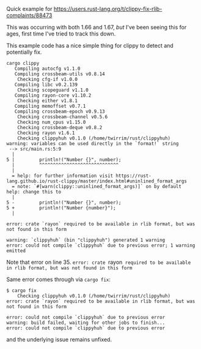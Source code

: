 Quick example for https://users.rust-lang.org/t/clippy-fix-rlib-complaints/88473

This was occurring with both 1.66 and 1.67, *but* I've been seeing this for ages, first time I've tried to track this down.

This example code has a nice simple thing for clippy to detect and potentially fix.

```
cargo clippy
   Compiling autocfg v1.1.0
   Compiling crossbeam-utils v0.8.14
    Checking cfg-if v1.0.0
   Compiling libc v0.2.139
    Checking scopeguard v1.1.0
   Compiling rayon-core v1.10.2
    Checking either v1.8.1
   Compiling memoffset v0.7.1
   Compiling crossbeam-epoch v0.9.13
    Checking crossbeam-channel v0.5.6
    Checking num_cpus v1.15.0
    Checking crossbeam-deque v0.8.2
    Checking rayon v1.6.1
    Checking clippyhuh v0.1.0 (/home/twirrim/rust/clippyhuh)
warning: variables can be used directly in the `format!` string
 --> src/main.rs:5:9
  |
5 |         println!("Number {}", number);
  |         ^^^^^^^^^^^^^^^^^^^^^^^^^^^^^
  |
  = help: for further information visit https://rust-lang.github.io/rust-clippy/master/index.html#uninlined_format_args
  = note: `#[warn(clippy::uninlined_format_args)]` on by default
help: change this to
  |
5 -         println!("Number {}", number);
5 +         println!("Number {number}");
  |

error: crate `rayon` required to be available in rlib format, but was not found in this form

warning: `clippyhuh` (bin "clippyhuh") generated 1 warning
error: could not compile `clippyhuh` due to previous error; 1 warning emitted
```


Note that error on line 35.
`error: crate `rayon` required to be available in rlib format, but was not found in this form`

Same error comes through via `cargo fix`:
```
$ cargo fix
    Checking clippyhuh v0.1.0 (/home/twirrim/rust/clippyhuh)
error: crate `rayon` required to be available in rlib format, but was not found in this form

error: could not compile `clippyhuh` due to previous error
warning: build failed, waiting for other jobs to finish...
error: could not compile `clippyhuh` due to previous error
```
and the underlying issue remains unfixed.
